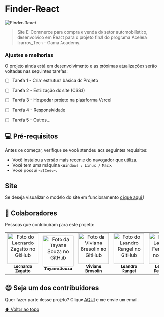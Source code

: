 # Finder-React

<img src="./img/Finder.PNG" alt="Finder-React">

> Site E-Commerce para compra e venda do setor automobilístico, desenvolvido em React para o projeto final do programa Acelera Icarros_Tech - Gama Academy.

### Ajustes e melhorias

O projeto ainda está em desenvolvimento e as próximas atualizações serão voltadas nas seguintes tarefas:

- [ ] Tarefa 1 - Criar estrutura básica do Projeto
- [ ] Tarefa 2 - Estilização do site (CSS3)
- [ ] Tarefa 3 - Hospedar projeto na plataforma Vercel
- [ ] Tarefa 4 - Responsividade
- [ ] Tarefa 5 - Outros...


## 💻 Pré-requisitos

Antes de começar, verifique se você atendeu aos seguintes requisitos:
* Você instalou a versão mais recente do navegador que utiliza.
* Você tem uma máquina `<Windows / Linux / Mac>`.
* Você possui `<VSCode>`.


## Site

Se deseja visualizar o modelo do site em funcionamento <a  href="https://finder-react.vercel.app/" target="_blank">clique aqui </a>!


## 🤝 Colaboradores

Pessoas que contribuíram para este projeto:

<table>
  <tr>
    <td align="center">
      <a href="https://github.com/LZagatto" target="_blank">
        <img src="https://github.com/LZagatto.png" width="100px;" alt="Foto do Leonardo Zagatto no GitHub"/><br>
        <sub>
          <b>Leonardo Zagatto</b>
        </sub>
      </a>
    </td>
	<td align="center">
      <a href="https://github.com/thaysouza" target="_blank">
        <img src="https://github.com/thaysouza.png" width="100px;" alt="Foto da Tayane Souza no GitHub"/><br>
        <sub>
          <b>Tayane Souza</b>
        </sub>
      </a>
    </td>
	<td align="center">
      <a href="https://github.com/vivianebresolin" target="_blank">
        <img src="https://github.com/vivianebresolin.png" width="100px;" alt="Foto da Viviane Bresolin no GitHub"/><br>
        <sub>
          <b>Viviane Bresolin</b>
        </sub>
      </a>
    </td>
	<td align="center">
      <a href="https://github.com/leorangel" target="_blank">
        <img src="https://github.com/leorangel.png" width="100px;" alt="Foto do Leandro Rangel no GitHub"/><br>
        <sub>
          <b>Leandro Rangel</b>
        </sub>
      </a>
    </td>
	<td align="center">
      <a href="https://github.com/8bitsL" target="_blank">
        <img src="https://github.com/8bitsL.png" width="100px;" alt="Foto do Leonardo Fernandes no GitHub"/><br>
        <sub>
          <b>Leonardo Fernandes</b>
        </sub>
      </a>
    </td>
  </tr>
</table>



## 😄 Seja um dos contribuidores

Quer fazer parte desse projeto? Clique [AQUI](mailto:leozagatto1@gmail.com) e me envie um email.

[⬆ Voltar ao topo](#Finder-React)<br>
